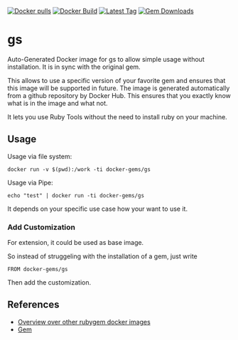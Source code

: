 [![Docker pulls](https://img.shields.io/docker/pulls/rubygem/gs.svg)](https://hub.docker.com/r/rubygem/gs/)
[![Docker Build](https://img.shields.io/docker/automated/rubygem/gs.svg)](https://hub.docker.com/r/rubygem/gs/)
[![Latest Tag](https://img.shields.io/github/tag/docker-rubygem/gs.svg)](https://hub.docker.com/r/rubygem/gs/)
[![Gem Downloads](https://img.shields.io/gem/dt/gs.svg)](https://rubygems.org/gems/gs/)
# gs

Auto-Generated Docker image for gs to allow simple usage without installation.
It is in sync with the original gem.

This allows to use a specific version of your favorite gem and ensures that this image will be supported in future.
The image is generated automatically from a github repository by Docker Hub.
This ensures that you exactly know what is in the image and what not.

It lets you use Ruby Tools without the need to install ruby on your machine.

## Usage

Usage via file system:

`docker run -v $(pwd):/work -ti docker-gems/gs`

Usage via Pipe:

`echo "test" | docker run -ti docker-gems/gs`

It depends on your specific use case how your want to use it.

### Add Customization

For extension, it could be used as base image.

So instead of struggeling with the installation of a gem, just write

`FROM docker-gems/gs`

Then add the customization.

## References

 - [Overview over other rubygem docker images](https://github.com/thinkbot/docker-rubygem)
 - [Gem](https://rubygems.org/gems/gs/)
